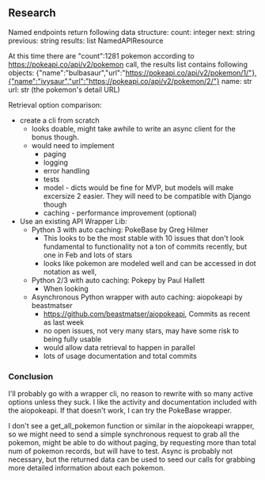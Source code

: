 ## Research

Named endpoints return following data structure:
    count: integer
    next: string
    previous: string
    results: list NamedAPIResource

At this time there are "count":1281 pokemon according to https://pokeapi.co/api/v2/pokemon call, the results list contains following objects:
{"name":"bulbasaur","url":"https://pokeapi.co/api/v2/pokemon/1/"},{"name":"ivysaur","url":"https://pokeapi.co/api/v2/pokemon/2/"}
    name: str
    url: str (the pokemon's detail URL)

Retrieval option comparison:
* create a cli from scratch
    * looks doable, might take awhile to write an async client for the bonus though.
    * would need to implement 
        * paging
        * logging
        * error handling
        * tests
        * model - dicts would be fine for MVP, but models will make excersize 2 easier.  They will need to be compatible with Django though
        * caching - performance improvement (optional)
* Use an existing API Wrapper Lib:
    * Python 3 with auto caching: PokeBase by Greg Hilmer
        * This looks to be the most stable with 10 issues that don't look fundamental to functionality not a ton of commits recently, but one in Feb and lots of stars
        * looks like pokemon are modeled well and can be accessed in dot notation as well, 
    * Python 2/3 with auto caching: Pokepy by Paul Hallett
        * When looking
    * Asynchronous Python wrapper with auto caching: aiopokeapi by beastmatser
        * https://github.com/beastmatser/aiopokeapi, Commits as recent as last week
        * no open issues, not very many stars, may have some risk to being fully usable
        * would allow data retrieval to happen in parallel
        * lots of usage documentation and total commits

### Conclusion
    
I'll probably go with a wrapper cli, no reason to rewrite with so many active options unless they suck.  I like the activity and documentation included with the aiopokeapi.  If that doesn't work, I can try the PokeBase wrapper.

I don't see a get_all_pokemon function or similar in the aiopokeapi wrapper, so we might need to send a simple synchronous request to grab all the pokemon, might be able to do without paging, by requesting more than total num of pokemon records, but will have to test.  Async is probably not necessary, but the returned data can be used to seed our calls for grabbing more detailed information about each pokemon.
